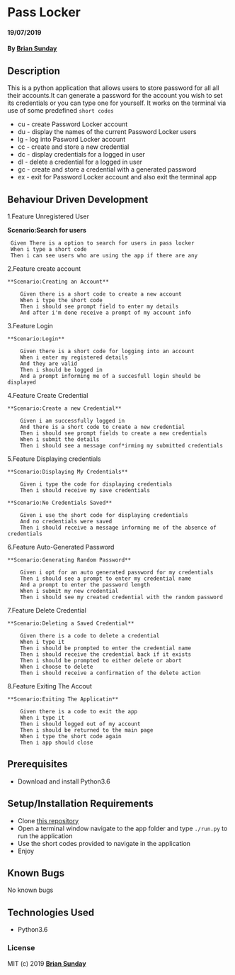 #  Pass Locker

#### 19/07/2019

#### By **[Brian Sunday](https://github.com/Sundaybrian)**

## Description

This is a python application that allows users to store password for all all their accounts.It can generate a password for the account you wish to set its credentials or you can type one for yourself.
It works on the terminal via use of some predefined `short codes`

* cu - create Password Locker account
* du - display the names of the current Password Locker users
* lg - log into Pasword Locker account
* cc - create and store a new credential
* dc - display credentials for a logged in user
* dl - delete a credential for a logged in user
* gc - create and store a credential with a generated password
* ex - exit for Password Locker account and also exit the terminal app

## Behaviour Driven Development

1.Feature Unregistered User

  **Scenario:Search for users**

     Given There is a option to search for users in pass locker
     When i type a short code
     Then i can see users who are using the app if there are any
    
2.Feature create account

    **Scenario:Creating an Account**

        Given there is a short code to create a new account
        When i type the short code
        Then i should see prompt field to enter my details
        And after i'm done receive a prompt of my account info

3.Feature Login

    **Scenario:Login**

        Given there is a short code for logging into an account
        When i enter my registered details
        And they are valid
        Then i should be logged in
        And a prompt informing me of a succesfull login should be displayed

4.Feature Create Credential

    **Scenario:Create a new Credential**

        Given i am successfully logged in
        And there is a short code to create a new credential
        Then i should see prompt fields to create a new credentials
        When i submit the details
        Then i should see a message conf*irming my submitted credentials

5.Feature Displaying credentials

    **Scenario:Displaying My Credentials**
        
        Given i type the code for displaying credentials
        Then i should receive my save credentials

    **Scenario:No Credentials Saved**  

        Given i use the short code for displaying credentials
        And no credentials were saved
        Then i should receive a message informing me of the absence of credentials 

6.Feature Auto-Generated Password

    **Scenario:Generating Random Password**

        Given i opt for an auto generated password for my credentials
        Then i should see a prompt to enter my credential name
        And a prompt to enter the password length
        When i submit my new credential
        Then i should see my created credential with the random password

7.Feature Delete Credential

    **Scenario:Deleting a Saved Credential**

        Given there is a code to delete a credential
        When i type it
        Then i should be prompted to enter the credential name
        Then i should receive the credential back if it exists
        Then i should be prompted to either delete or abort
        When i choose to delete
        Then i should receive a confirmation of the delete action

8.Feature Exiting The Accout

    **Scenario:Exiting The Applicatin**

        Given there is a code to exit the app
        When i type it
        Then i should logged out of my account
        Then i should be returned to the main page
        When i type the short code again
        Then i app should close 


## Prerequisites

* Download and install Python3.6

## Setup/Installation Requirements

* Clone [this repository](https://github.com/Sundaybrian/python-pass-locker) 
* Open a terminal window  navigate to the app folder and type `./run.py` to run the application
* Use the short codes provided to navigate in the application
* Enjoy

## Known Bugs

No known bugs

## Technologies Used

* Python3.6

### License

MIT (c) 2019 **[Brian Sunday](https://github.com/Sundaybrian)**

